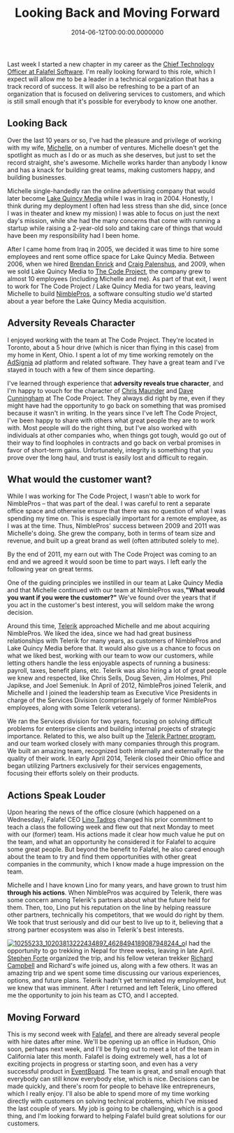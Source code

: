 ﻿---
title: Looking Back and Moving Forward
date: "2014-06-12T00:00:00.0000000"
description: na
featuredImage: /img/looking-back.jpg
---

Last week I started a new chapter in my career as the [Chief Technology Officer at Falafel Software](http://blog.falafel.com/Blogs/ryan-axford/2014/05/23/falafel-hires-chief-technology-officer-steve-smith). I'm really looking forward to this role, which I expect will allow me to be a leader in a technical organization that has a track record of success. It will also be refreshing to be a part of an organization that is focused on delivering services to customers, and which is still small enough that it's possible for everybody to know one another.

## Looking Back

Over the last 10 years or so, I've had the pleasure and privilege of working with my wife, [Michelle](https://www.linkedin.com/profile/view?id=2269368), on a number of ventures. Michelle doesn't get the spotlight as much as I do or as much as she deserves, but just to set the record straight, she's awesome. Michelle works harder than anybody I know and has a knack for building great teams, making customers happy, and building businesses.

Michelle single-handedly ran the online advertising company that would later become [Lake Quincy Media](https://web.archive.org/web/20061114012021/http://lakequincy.com) while I was in Iraq in 2004. Honestly, I think during my deployment I often had less stress than she did, since (once I was in theater and knew my mission) I was able to focus on just the next day's mission, while she had the many concerns that come with running a startup while raising a 2-year-old solo and taking care of things that would have been my responsibility had I been home.

After I came home from Iraq in 2005, we decided it was time to hire some employees and rent some office space for Lake Quincy Media. Between 2006, when we hired [Brendan Enrick](https://www.linkedin.com/in/enrick) and [Craig Palenshus](https://www.linkedin.com/profile/view?id=10933908), and 2009, when we sold Lake Quincy Media to [The Code Project](http://www.codeproject.com/), the company grew to almost 10 employees (including Michelle and me). As part of that exit, I went to work for The Code Project / Lake Quincy Media for two years, leaving Michelle to build [NimblePros](https://web.archive.org/web/20090823073425/http://nimblepros.com), a software consulting studio we'd started about a year before the Lake Quincy Media acquisition.

## Adversity Reveals Character

I enjoyed working with the team at The Code Project. They're located in Toronto, about a 5 hour drive (which is nicer than flying in this case) from my home in Kent, Ohio. I spent a lot of my time working remotely on the [AdSignia](http://ardalis.com/Lake-Quincy-AdSignia-Announced) ad platform and related software. They have a great team and I've stayed in touch with a few of them since departing.

I've learned through experience that **adversity reveals true character**, and I'm happy to vouch for the character of [Chris Maunder](https://www.linkedin.com/profile/view?id=1664902) and [Dave Cunningham](https://www.linkedin.com/profile/view?id=396549) at The Code Project. They always did right by me, even if they might have had the opportunity to go back on something that was promised because it wasn't in writing. In the years since I've left The Code Project, I've been happy to share with others what great people they are to work with. Most people will do the right thing, but I've also worked with individuals at other companies who, when things got tough, would go out of their way to find loopholes in contracts and go back on verbal promises in favor of short-term gains. Unfortunately, integrity is something that you prove over the long haul, and trust is easily lost and difficult to regain.

## What would the customer want?

While I was working for The Code Project, I wasn't able to work for NimblePros – that was part of the deal. I was careful to rent a separate office space and otherwise ensure that there was no question of what I was spending my time on. This is especially important for a remote employee, as I was at the time. Thus, NimblePros' success between 2009 and 2011 was Michelle's doing. She grew the company, both in terms of team size and revenue, and built up a great brand as well (often attributed solely to me).

By the end of 2011, my earn out with The Code Project was coming to an end and we agreed it would soon be time to part ways. I left early the following year on great terms.

One of the guiding principles we instilled in our team at Lake Quincy Media and that Michelle continued with our team at NimblePros was,**"What would you want if you were the customer?"** We've found over the years that if you act in the customer's best interest, you will seldom make the wrong decision.

Around this time, [Telerik](http://telerik.com/) approached Michelle and me about acquiring NimblePros. We liked the idea, since we had had great business relationships with Telerik for many years, as customers of NimblePros and Lake Quincy Media before that. It would also give us a chance to focus on what we liked best, working with our team to wow our customers, while letting others handle the less enjoyable aspects of running a business: payroll, taxes, benefit plans, etc. Telerik was also hiring a lot of great people we knew and respected, like Chris Sells, Doug Seven, Jim Holmes, Phil Japikse, and Joel Semeniuk. In April of 2012, NimblePros joined Telerik, and Michelle and I joined the leadership team as Executive Vice Presidents in charge of the Services Division (comprised largely of former NimblePros employees, along with some Telerik veterans).

We ran the Services division for two years, focusing on solving difficult problems for enterprise clients and building internal projects of strategic importance. Related to this, we also built up the [Telerik Partner program](http://partners.telerik.com/), and our team worked closely with many companies through this program. We built an amazing team, recognized both internally and externally for the quality of their work. In early April 2014, Telerik closed their Ohio office and began utilizing Partners exclusively for their services engagements, focusing their efforts solely on their products.

## Actions Speak Louder

Upon hearing the news of the office closure (which happened on a Wednesday), Falafel CEO [Lino Tadros](https://www.linkedin.com/profile/view?id=1022835) changed his prior commitment to teach a class the following week and flew out that next Monday to meet with our (former) team. His actions made it clear how much value he put on the team, and what an opportunity he considered it for Falafel to acquire some great people. But beyond the benefit to Falafel, he also cared enough about the team to try and find them opportunities with other great companies in the community, which I know made a huge impression on the team.

Michelle and I have known Lino for many years, and have grown to trust him **through his actions**. When NimblePros was acquired by Telerik, there was some concern among Telerik's partners about what the future held for them. Then, too, Lino put his reputation on the line by helping reassure other partners, technically his competitors, that we would do right by them. We took that trust seriously and did our best to live up to it, believing that a strong partner ecosystem was also in Telerik's best interests.

[![10255233_10203813222434897_4628494189087948244_o](/img/10255233_10203813222434897_4628494189087948244_o_2.jpg"10255233_10203813222434897_4628494189087948244_o")](/img/10255233_10203813222434897_4628494189087948244_o_2.jpg)I had the opportunity to go trekking in Nepal for three weeks, leaving in late April. [Stephen Forte](https://www.linkedin.com/profile/view?id=2855) organized the trip, and his fellow veteran trekker [Richard Campbell](https://www.linkedin.com/profile/view?id=909842) and Richard's wife joined us, along with a few others. It was an amazing trip and we spent some time discussing our various experiences, options, and future plans. Telerik hadn't yet terminated my employment, but we knew that was imminent. After I returned and left Telerik, Lino offered me the opportunity to join his team as CTO, and I accepted.

## Moving Forward

This is my second week with [Falafel](http://falafel.com/), and there are already several people with hire dates after mine. We'll be opening up an office in Hudson, Ohio soon, perhaps next week, and I'll be flying out to meet a lot of the team in California later this month. Falafel is doing extremely well, has a lot of exciting projects in progress or starting soon, and even has a very successful product in [EventBoard](http://falafel.com/store/eventboard/eventboard-conference). The team is great, and small enough that everybody can still know everybody else, which is nice. Decisions can be made quickly, and there's room for people to behave like entrepreneurs, which I really enjoy. I'll also be able to spend more of my time working directly with customers on solving technical problems, which I've missed the last couple of years. My job is going to be challenging, which is a good thing, and I'm looking forward to helping Falafel build great solutions for our customers.

